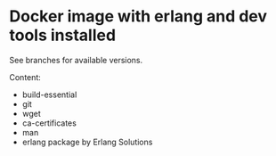 # Docker image with erlang and dev tools installed
See branches for available versions.

Content:
- build-essential
- git
- wget
- ca-certificates
- man
- erlang package by Erlang Solutions
